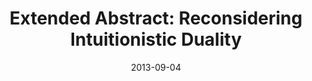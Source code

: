 ---
type: workshop
authors:
  - Aaron Stump
  - Harley Eades III
  - Ryan McCleeary
title: "Extended Abstract: Reconsidering Intuitionistic Duality"
note: "Control Operators and their Semantics (COS 2013)"
date: 2013-09-04
resource:
  type: pdf-report
  pdf-url: includes/pubs/COS13-abst.pdf
  report-url: includes/pubs/COS13-ext.pdf
  report-note: with proofs
---